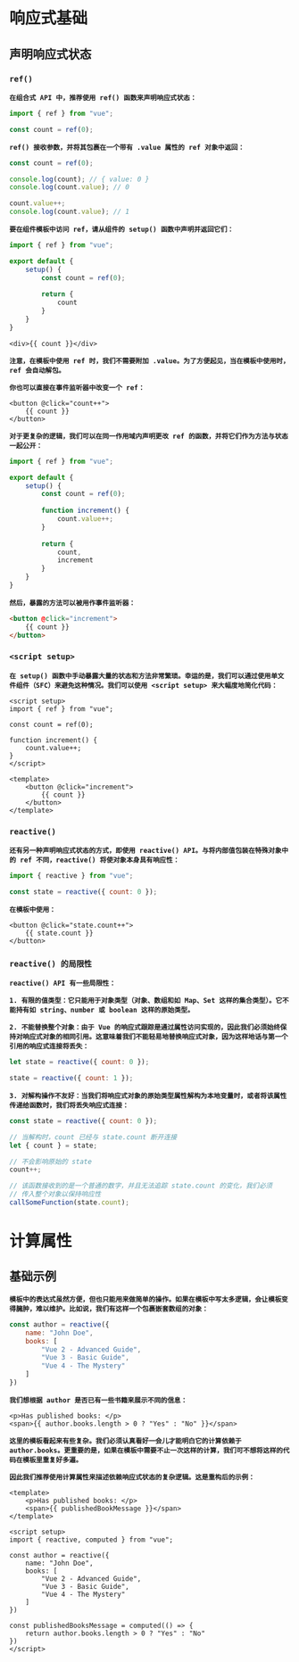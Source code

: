 # 响应式基础



## 声明响应式状态



### `ref()`

**`在组合式 API 中，推荐使用 ref() 函数来声明响应式状态：`** 

```javascript
import { ref } from "vue";

const count = ref(0);
```



**`ref() 接收参数，并将其包裹在一个带有 .value 属性的 ref 对象中返回：`**

```javascript
const count = ref(0);

console.log(count); // { value: 0 }
console.log(count.value); // 0

count.value++;
console.log(count.value); // 1
```



**`要在组件模板中访问 ref，请从组件的 setup() 函数中声明并返回它们：`**

```javascript
import { ref } from "vue";

export default {
    setup() {
        const count = ref(0);
        
        return {
            count
        }
    }
}
```

```vue
<div>{{ count }}</div>
```



**`注意，在模板中使用 ref 时，我们不需要附加 .value。为了方便起见，当在模板中使用时，ref 会自动解包。`**

**`你也可以直接在事件监听器中改变一个 ref：`**

```vue
<button @click="count++">
    {{ count }}
</button>
```

**`对于更复杂的逻辑，我们可以在同一作用域内声明更改 ref 的函数，并将它们作为方法与状态一起公开：`**

```javascript
import { ref } from "vue";

export default {
    setup() {
        const count = ref(0);
        
        function increment() {
            count.value++;
        }
        
        return {
            count,
            increment
        }
    }
}
```

**`然后，暴露的方法可以被用作事件监听器：`** 

```html
<button @click="increment">
    {{ count }}
</button>
```





### `<script setup>`

**`在 setup() 函数中手动暴露大量的状态和方法非常繁琐。幸运的是，我们可以通过使用单文件组件（SFC）来避免这种情况。我们可以使用 <script setup> 来大幅度地简化代码：`**

```vue
<script setup>
import { ref } from "vue";

const count = ref(0);
    
function increment() {
    count.value++;
}
</script>

<template>
	<button @click="increment">
        {{ count }}
    </button>
</template>
```





### `reactive()`

**`还有另一种声明响应式状态的方式，即使用 reactive() API。与将内部值包装在特殊对象中的 ref 不同，reactive() 将使对象本身具有响应性：`**

```javascript
import { reactive } from "vue";

const state = reactive({ count: 0 });
```



**`在模板中使用：`**

```vue
<button @click="state.count++">
    {{ state.count }}
</button>
```





### `reactive() 的局限性`

**`reactive() API 有一些局限性：`**

**`1. 有限的值类型：它只能用于对象类型（对象、数组和如 Map、Set 这样的集合类型）。它不能持有如 string、number 或 boolean 这样的原始类型。`**

**`2. 不能替换整个对象：由于 Vue 的响应式跟踪是通过属性访问实现的，因此我们必须始终保持对响应式对象的相同引用。这意味着我们不能轻易地替换响应式对象，因为这样地话与第一个引用的响应式连接将丢失：`**

```javascript
let state = reactive({ count: 0 });

state = reactive({ count: 1 });
```



**`3. 对解构操作不友好：当我们将响应式对象的原始类型属性解构为本地变量时，或者将该属性传递给函数时，我们将丢失响应式连接：`**

```javascript
const state = reactive({ count: 0 });

// 当解构时，count 已经与 state.count 断开连接
let { count } = state;

// 不会影响原始的 state
count++;

// 该函数接收到的是一个普通的数字，并且无法追踪 state.count 的变化，我们必须
// 传入整个对象以保持响应性
callSomeFunction(state.count);
```





# 计算属性



## 基础示例

**`模板中的表达式虽然方便，但也只能用来做简单的操作。如果在模板中写太多逻辑，会让模板变得臃肿，难以维护。比如说，我们有这样一个包裹嵌套数组的对象：`**

```javascript
const author = reactive({
    name: "John Doe",
    books: [
        "Vue 2 - Advanced Guide",
        "Vue 3 - Basic Guide",
        "Vue 4 - The Mystery"
    ]
})
```

**`我们想根据 author 是否已有一些书籍来展示不同的信息：`**

```vue
<p>Has published books: </p>
<span>{{ author.books.length > 0 ? "Yes" : "No" }}</span>
```

**`这里的模板看起来有些复杂。我们必须认真看好一会儿才能明白它的计算依赖于 author.books。更重要的是，如果在模板中需要不止一次这样的计算，我们可不想将这样的代码在模板里重复好多遍。`**

**`因此我们推荐使用计算属性来描述依赖响应式状态的复杂逻辑。这是重构后的示例：`**

```vue
<template>
	<p>Has published books: </p>
	<span>{{ publishedBookMessage }}</span>
</template>

<script setup>
import { reactive, computed } from "vue";

const author = reactive({
    name: "John Doe",
    books: [
        "Vue 2 - Advanced Guide",
        "Vue 3 - Basic Guide",
        "Vue 4 - The Mystery"
    ]
})

const publishedBooksMessage = computed(() => {
    return author.books.length > 0 ? "Yes" : "No"
})
</script>
```




